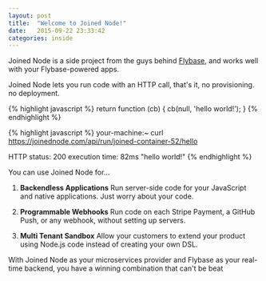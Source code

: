 ```yaml
---
layout: post
title:  "Welcome to Joined Node!"
date:   2015-09-22 23:33:42
categories: inside
---
```


Joined Node is a side project from the guys behind [Flybase](https://flybase.io/), and works well with your Flybase-powered apps.

Joined Node lets you run code with an HTTP call, that's it, no provisioning. no deployment.

{% highlight javascript %}
return function (cb) {
  cb(null, 'hello world!');
}
{% endhighlight %}


{% highlight javascript %}
your-machine:~ curl https://joinednode.com/api/run/joined-container-52/hello

HTTP status: 200
execution time: 82ms
"hello world!"
{% endhighlight %}

You can use Joined Node for...

1. **Backendless Applications** Run server-side code for your JavaScript and native applications. Just worry about your code.

2. **Programmable Webhooks** Run code on each Stripe Payment, a GitHub Push, or any webhook, without setting up servers.

3. **Multi Tenant Sandbox** Allow your customers to extend your product using Node.js code instead of creating your own DSL.

With Joined Node as your microservices provider and Flybase as your real-time backend, you have a winning combination that can't be beat

